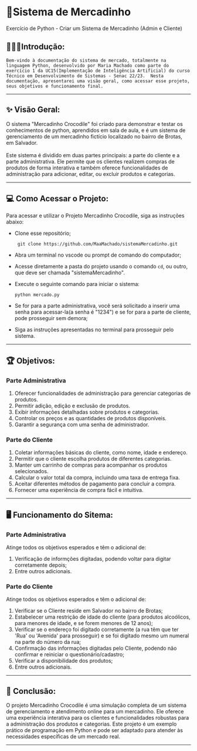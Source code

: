 # 🛒Sistema de Mercadinho
Exercício de Python - Criar um Sistema de Mercadinho (Admin e Cliente)

## 👨🏽‍💻**Introdução:**

`Bem-vindo à documentação do sistema de mercado, totalmente na linguagem Python, desenvolvido por Maria Machado como parte do exercício 1 da UC15(Implementação de Inteligência Artificial) do curso Técnico em Desenvolvimento de Sistemas - Senac 22/23. 
Nesta documentação, apresentarei uma visão geral, como acessar esse projeto, seus objetivos e funcionamento final.` <br>
               
---

## ✨ Visão Geral:

O sistema "Mercadinho Crocodile" foi criado para demonstrar e testar os conhecimentos de python, aprendidos em sala de aula, e é um sistema de gerenciamento de um mercadinho fictício localizado no bairro de Brotas, em Salvador. 
<br><br>
Este sistema é dividido em duas partes principais: a parte do cliente e a parte administrativa. Ele permite que os clientes realizem compras de produtos de forma interativa e também oferece funcionalidades de administração para adicionar, editar, ou excluir produtos e categorias.

---

## 💻 Como Acessar o Projeto:

Para acessar e utilizar o Projeto Mercadinho Crocodile, siga as instruções abaixo:

- Clone esse repositório;

  ```
   git clone https://github.com/MaaMachado/sistemaMercadinho.git
   ```

- Abra um terminal no vscode ou prompt de comando do computador;
- Acesse diretamente a pasta do projeto usando o comando `cd`, ou outro, que deve ser chamada "sistemaMercadinho".
- Execute o seguinte comando para iniciar o sistema:

   ```
   python mercado.py
   ```

- Se for para a parte administrativa, você será solicitado a inserir uma senha para acessar-la(a senha é "1234") e se for para a parte de cliente, pode prosseguir sem demora;
- Siga as instruções apresentadas no terminal para prosseguir pelo sistema.


---

## 🏆 Objetivos:

### Parte Administrativa

1. Oferecer funcionalidades de administração para gerenciar categorias de produtos.
2. Permitir adição, edição e exclusão de produtos.
3. Exibir informações detalhadas sobre produtos e categorias.
4. Controlar os preços e as quantidades de produtos disponíveis.
5. Garantir a segurança com uma senha de administrador.

### Parte do Cliente

1. Coletar informações básicas do cliente, como nome, idade e endereço.
2. Permitir que o cliente escolha produtos de diferentes categorias.
3. Manter um carrinho de compras para acompanhar os produtos selecionados.
4. Calcular o valor total da compra, incluindo uma taxa de entrega fixa.
5. Aceitar diferentes métodos de pagamento para concluir a compra.
6. Fornecer uma experiência de compra fácil e intuitiva.


---

## 🖥 Funcionamento do Sitema:


### Parte Administrativa

Atinge todos os objetivos esperados e têm o adicional de:
1. Verificação de informções digitadas, podendo voltar para digitar corretamente depois;
2. Entre outros adicionais.

### Parte do Cliente

Atinge todos os objetivos esperados e têm o adicional de:
1. Verificar se o Cliente reside em Salvador no bairro de Brotas;
2. Estabelecer uma restrição de idade do cliente (para produtos alcoólicos, para menores de idade, e se forem menores de 12 anos);
3. Verificar se o endereço foi digitado corretamente (a rua têm que ter 'Rua' ou 'Avenida' para prosseguir) e se foi digitado mesmo um numeral na parte do número da rua;
4. Confirmação das informações digitadas pelo Cliente, podendo não confirmar e reiniciar o questionário/cadastro;
6. Verificar a disponibilidade dos produtos;
7. Entre outros adicionais.

---

## 💾 Conclusão:

O projeto Mercadinho Crocodile é uma simulação completa de um sistema de gerenciamento e atendimento online para um mercadinho. Ele oferece uma experiência interativa para os clientes e funcionalidades robustas para a administração dos produtos e categorias. Este projeto é um exemplo prático de programação em Python e pode ser adaptado para atender às necessidades específicas de um mercado real.

---
